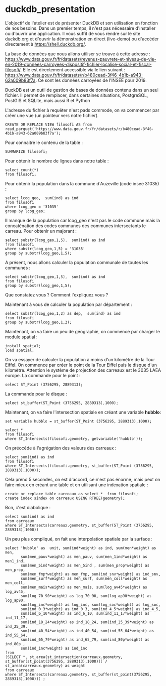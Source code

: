 # duckdb_presentation

L'objectif de l'atelier est de présenter DuckDB et son utilisation en fonction de nos besoins.
Dans  un premier temps, il n'est pas nécessaire d'installer ou d'ouvrir une application. Il vous suffit de vous rendre sur le site duckdb.org et d'ouvrir la démonstration en direct (live-demo) ou d'accéder directement à https://shell.duckdb.org/.

La base de données que nous allons utiliser se trouve à cette adresse : https://www.data.gouv.fr/fr/datasets/revenus-pauvrete-et-niveau-de-vie-en-2019-donnees-carroyees-dispositif-fichier-localise-social-et-fiscal-filosofi/. Elle est directement accessible via le lien suivant : https://www.data.gouv.fr/fr/datasets/r/b480cead-3f46-4b1b-a943-62a009b83f7a. Ce sont les données carroyées de l'INSEE pour 2019.

DuckDB est un outil de gestion de bases de données contenu dans un seul fichier. Il permet de remplacer, dans certaines situations, PostgreSQL, PostGIS et SQLite, mais aussi R et Python

L'adresse du fichier à requêter n'est pads commode, on va commencer par créer une vue (un pointeur vers notre fichier).
```
CREATE OR REPLACE VIEW filosofi AS from  read_parquet('https://www.data.gouv.fr/fr/datasets/r/b480cead-3f46-4b1b-a943-62a009b83f7a');
```
Pour connaitre le contenu de la table :
```
SUMMARIZE filosofi;
```

Pour obtenir le nombre de lignes dans notre table : 

```
select count(*) 
from filosofi;
```

Pour obtenir la population dans la commune d'Auzeville (code insee 31035) :

```
select lcog_geo,  sum(ind) as ind 
from filosofi
where lcog_geo = '31035'
group by lcog_geo;
```

Il manque de la population car lcog_geo n'est pas le code commune mais la concaténation des codes communes des communes intersectants le carreau. Pour obtenir un majorant :
```
select substr(lcog_geo,1,5),  sum(ind) as ind 
from filosofi
where substr(lcog_geo,1,5) = '31035'
group by substr(lcog_geo,1,5);
```

A présent, nous allons calculer la population communale de toutes les communes :
```
select substr(lcog_geo,1,5),  sum(ind) as ind 
from filosofi
group by substr(lcog_geo,1,5);
```
Que constatez vous ? Comment l'expliquez vous ? 

Maintenant à vous de calculer la population par département :

```
select substr(lcog_geo,1,2) as dep,  sum(ind) as ind 
from filosofi
group by substr(lcog_geo,1,2);
```

Maintenant, on va faire un peu de géographie, on commence par charger le module spatial :

```
install spatial;
load spatial;
```

On va essayer de calculer la population à moins d'un kilomètre de la Tour Eiffel. On commence par créer le point de la Tour Eiffel puis le disque d'un kilomètre. 
Attention le système de projection des carreaux est le 3035 LAEA europe. La commande pour le point :
```
select ST_Point (3756295, 2889313);
```
La commande pour le disque :
```
select st_buffer(ST_Point (3756295, 2889313),1000);
```
Maintenant, on va faire l'intersection spatiale en créant une variable **hubblo**:
```
set variable hubblo = st_buffer(ST_Point (3756295, 2889313),1000);

select *
from filosofi
where ST_Intersects(filosofi.geometry, getvariable('hubblo'));
```
On préocéde à l'agrégation des valeurs des carreaux :
```
select sum(ind) as ind
from filosofi
where ST_Intersects(filosofi.geometry, st_buffer(ST_Point (3756295, 2889313),1000));
```
Cela prend 5 secondes, on est d'accord, ce n'est pas énorme, mais peut on faire mieux en créant une table et en utilisant une indexation spatiale :
```
create or replace table carreaux as select *  from filosofi;
create index sindex on carreaux USING RTREE(geometry);
```

Bon, c'est diabolique :
```
select sum(ind) as ind
from carreaux
where ST_Intersects(carreaux.geometry, st_buffer(ST_Point (3756295, 2889313),1000))
```

Un peu plus compliqué, on fait une interpolation spatiale par la surface :

```
select 'hubblo' as  unit, sum(ind*weight) as ind, sum(men*weight) as men,
       sum(men_pauv*weight) as men_pauv, sum(men_1ind*weight) as men1_ind,
       sum(men_5ind*weight) as men_5ind , sum(men_prop*weight) as men_prop,
       sum(men_fmp*weight) as men_fmp, sum(ind_snv*weight) as ind_snv, 
       sum(men_surf*weight) as men_surf, sum(men_coll*weight) as men_coll,
       sum(men_mais*weight) as men_mais, sum(log_av45*weight) as log_av45,
       sum(log_70_90*weight) as log_70_90, sum(log_ap90*weight) as log_ap90,
       sum(log_inc*weight) as log_inc, sum(log_soc*weight) as log_soc,
       sum(ind_0_3*weight) as ind_0_3, sum(ind_4_5*weight) as ind_4_5,
       sum(ind_6_10*weight) as ind_6_10, sum(ind_11_17*weight) as ind_11_17,
       sum(ind_18_24*weight) as ind_18_24, sum(ind_25_39*weight) as ind_25_39,
       sum(ind_40_54*weight) as ind_40_54, sum(ind_55_64*weight) as ind_55_64,
       sum(ind_65_79*weight) as ind_65_79, sum(ind_80p*weight) as ind_80p ,
       sum(ind_inc*weight) as ind_inc
from 
(SELECT *, st_area(st_intersection(carreaux.geometry, st_buffer(st_point(3756295, 2889313),1000))) / st_area(carreaux.geometry) as weight 
from carreaux
where ST_Intersects(carreaux.geometry, st_buffer(st_point(3756295, 2889313),1000))) ;
```











